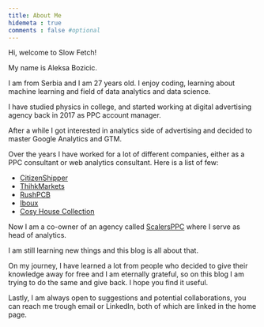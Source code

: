 ```yaml
---
title: About Me
hidemeta : true
comments : false #optional
---
```


Hi, welcome to Slow Fetch!

My name is Aleksa Bozicic. 

I am from Serbia and I am 27 years old. I enjoy coding, learning about machine learning and field of data analytics and data science.

I have studied physics in college, and started working at digital advertising agency back in 2017 as PPC account manager.

After a while I got interested in analytics side of advertising and decided to master Google Analytics and GTM.

Over the years I have worked for a lot of different companies, either as a PPC consultant or web analytics consultant. 
Here is a list of few:
* [CitizenShipper](https://citizenshipper.com/)
* [ThihkMarkets](https://www.thinkmarkets.com/)
* [RushPCB](https://rushpcbinc.com/)
* [Iboux](https://iboux.com/)
* [Cosy House Collection](https://www.cosyhousecollection.com/)


Now I am a co-owner of an agency called [ScalersPPC](https://www.scalersppc.com/) where I serve as head of analytics.

I am still learning new things and this blog is all about that.

On my journey, I have learned a lot from people who decided to give their knowledge away for free and I am eternally grateful, so on this blog I am trying to do the same and give back.
I hope you find it useful.

Lastly, I am always open to suggestions and potential collaborations, you can reach me trough email or LinkedIn, both of which are linked in the home page.